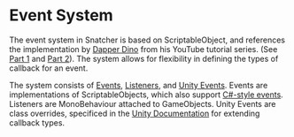 # Event System

The event system in Snatcher is based on ScriptableObject, and references the implementation by [Dapper Dino](https://www.youtube.com/c/DapperDinoCodingTutorials) from his YouTube tutorial series. (See [Part 1](https://youtu.be/iXNwWpG7EhM) and [Part 2](https://youtu.be/P-U7GPXMtLY)). The system allows for flexibility in defining the types of callback for an event.

The system consists of [Events](https://github.com/BenWeiTang/Snatcher/blob/main/Assets/_Snatcher/_Script/Event%20System/Event/AGameEvent.cs), [Listeners](https://github.com/BenWeiTang/Snatcher/blob/main/Assets/_Snatcher/_Script/Event%20System/Listener/AGameEventListener.cs), and [Unity Events](https://github.com/BenWeiTang/Snatcher/tree/main/Assets/_Snatcher/_Script/Event%20System/Unity%20Event). Events are implementations of ScriptableObjects, which also support [C#-style events](https://github.com/BenWeiTang/Snatcher/blob/main/Assets/_Snatcher/_Script/Event%20System/Event/AGameEvent.cs#L9). Listeners are MonoBehaviour attached to GameObjects. Unity Events are class overrides, specificed in the [Unity Documentation](https://docs.unity3d.com/2023.1/Documentation/ScriptReference/Events.UnityEvent_1.html) for extending callback types.
